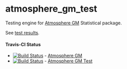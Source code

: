 atmosphere_gm_test
==================

Testing engine for [Atmosphere GM](https://github.com/9il/atmosphere_gm) Statistical package.

See [test results](view/nvmm_test.csv).

#### Travis-CI Status
+ [![Build Status](https://travis-ci.org/9il/atmosphere_gm.svg)](https://travis-ci.org/9il/atmosphere_gm) - [Atmosphere GM](https://github.com/9il/atmosphere_gm)
+ [![Build Status](https://travis-ci.org/9il/atmosphere_gm_test.svg)](https://travis-ci.org/9il/atmosphere_gm_test) - [Atmosphere GM Test](https://github.com/9il/atmosphere_gm_test)
